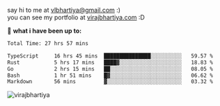 say hi to me at [vlbhartiya@gmail.com](mailto:vlbhartiya@gmail.com) :)<br/>
you can see my portfolio at [virajbhartiya.com](https://virajbhartiya.com) :D<br/>


🚀 **what i have been up to:**

<!--START_SECTION:waka-->

```txt
Total Time: 27 hrs 57 mins

TypeScript     16 hrs 45 mins  ███████████████░░░░░░░░░░   59.57 %
Rust           5 hrs 17 mins   ████▓░░░░░░░░░░░░░░░░░░░░   18.83 %
Go             2 hrs 15 mins   ██░░░░░░░░░░░░░░░░░░░░░░░   08.05 %
Bash           1 hr 51 mins    █▓░░░░░░░░░░░░░░░░░░░░░░░   06.62 %
Markdown       56 mins         ▓░░░░░░░░░░░░░░░░░░░░░░░░   03.32 %
```

<!--END_SECTION:waka-->

<p align="left"> <img src="https://komarev.com/ghpvc/?username=virajbhartiya&color=blue" alt="virajbhartiya" /> </p>

